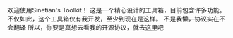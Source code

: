 欢迎使用Sinetian's Toolkit！
这是一个精心设计的工具箱，目前包含许多功能。
不仅如此，这个工具箱仅有我开发，至少到现在是这样。
~~不是我懒，协议实在不会翻译~~
所以，你要是真想去看我的开源协议，就去[这里](https://github.com/Sinetian/Toolkit/blob/main/LICENSE)吧